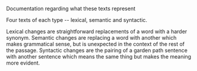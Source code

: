 Documentation regarding what these texts represent

Four texts of each type -- lexical, semantic and syntactic.

Lexical changes are straightforward replacements of a word with a harder synonym.
Semantic changes are replacing a word with another which makes grammatical sense, but is unexpected in the context of the rest of the passage.
Syntactic changes are the pairing of a garden path sentence with another sentence which means the same thing but makes the meaning more evident.
